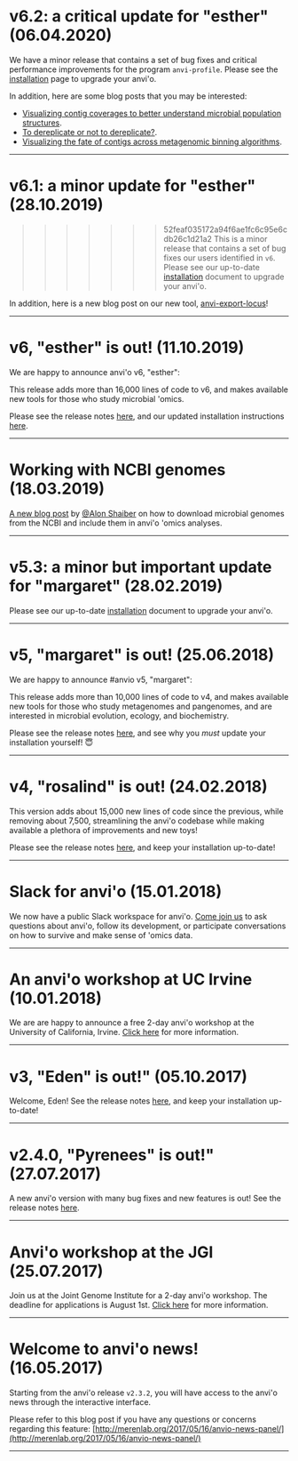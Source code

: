 # v6.2: a critical update for "esther" (06.04.2020) #
We have a minor release that contains a set of bug fixes and critical performance improvements for the program `anvi-profile`. Please see the [installation](http://merenlab.org/2016/06/26/installation-v2/) page to upgrade your anvi'o.

In addition, here are some blog posts that you may be interested:

- [Visualizing contig coverages to better understand microbial population structures](http://merenlab.org/2019/11/25/visualizing-coverages/).
- [To dereplicate or not to dereplicate?](http://merenlab.org/2019/12/12/dereplicate-or-not/).
- [Visualizing the fate of contigs across metagenomic binning algorithms](http://merenlab.org/2020/01/02/visualizing-metagenomic-bins/).
***

# v6.1: a minor update for "esther" (28.10.2019) #
>>>>>>> 52feaf035172a94f6ae1fc6c95e6cdb26c1d21a2
This is a minor release that contains a set of bug fixes our users identified in `v6`. Please see our up-to-date [installation](http://merenlab.org/2016/06/26/installation-v2/) document to upgrade your anvi'o.

In addition, here is a new blog post on our new tool, [anvi-export-locus](http://merenlab.org/2019/10/17/export-locus/)!
***

# v6, "esther" is out! (11.10.2019) #
We are happy to announce anvi'o v6, "esther":

This release adds more than 16,000 lines of code to v6, and makes available new tools for those who study microbial 'omics.

Please see the release notes [here](https://github.com/merenlab/anvio/releases/tag/v6), and our updated installation instructions [here](http://merenlab.org/install-anvio).
***

# Working with NCBI genomes (18.03.2019) #
[A new blog post](http://merenlab.org/2019/03/14/ncbi-genome-download-magic/) by [@Alon Shaiber](https://twitter.com/alon_shaiber) on how to download microbial genomes from the NCBI and include them in anvi'o 'omics analyses.
***

# v5.3: a minor but important update for "margaret" (28.02.2019) #
Please see our up-to-date [installation](http://merenlab.org/2016/06/26/installation-v2/) document to upgrade your anvi'o.
***

# v5, "margaret" is out! (25.06.2018) #
We are happy to announce #anvio v5, "margaret":

This release adds more than 10,000 lines of code to v4, and makes available new tools for those who study metagenomes and pangenomes, and are interested in microbial evolution, ecology, and biochemistry.

Please see the release notes [here](https://github.com/merenlab/anvio/releases/tag/v5), and see why you _must_ update your installation yourself! 😇
***

# v4, "rosalind" is out! (24.02.2018) #
This version adds about 15,000 new lines of code since the previous, while removing about 7,500, streamlining the anvi'o codebase while making available a plethora of improvements and new toys!

Please see the release notes [here](https://github.com/merenlab/anvio/releases/tag/v4), and keep your installation up-to-date!
***

# Slack for anvi'o (15.01.2018) #
We now have a public Slack workspace for anvi'o. [Come join us](https://slackin-ezbpfhwsmh.now.sh/) to ask questions about anvi'o, follow its development, or participate conversations on how to survive and make sense of 'omics data.
***

# An anvi'o workshop at UC Irvine (10.01.2018) #
We are are happy to announce a free 2-day anvi'o workshop at the University of California, Irvine. [Click here](http://merenlab.org/2017/12/25/anvio-workshop-at-uc-irvine/) for more information.
***

# v3, "Eden" is out!" (05.10.2017) #
Welcome, Eden! See the release notes [here](https://github.com/merenlab/anvio/releases/tag/v3), and keep your installation up-to-date!
***

# v2.4.0, "Pyrenees" is out!" (27.07.2017) #
A new anvi'o version with many bug fixes and new features is out! See the release notes [here](https://github.com/merenlab/anvio/releases/tag/v2.4.0).
***

# Anvi'o workshop at the JGI (25.07.2017) #
Join us at the Joint Genome Institute for a 2-day anvi'o workshop. The deadline for applications is August 1st. [Click here](http://merenlab.org/2017/05/17/anvio-workshop-at-jgi/) for more information.
***

# Welcome to anvi'o news! (16.05.2017) #
Starting from the anvi'o release `v2.3.2`, you will have access to the anvi'o news through the interactive interface.

Please refer to this blog post if you have any questions or concerns regarding this feature: [http://merenlab.org/2017/05/16/anvio-news-panel/](http://merenlab.org/2017/05/16/anvio-news-panel/)
***
